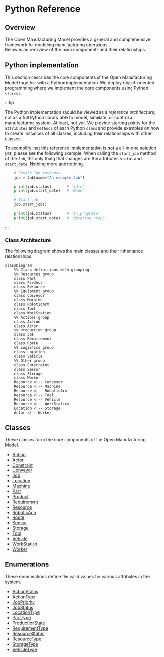 # Python Reference

## Overview

The Open Manufacturing Model provides a general and comprehensive framework for modeling manufacturing operations.  
Below is an overview of the main components and their relationships.

## Python implementation

This section describes the core components of the Open Manufacturing Model together with a Python implementation. We deploy object-oriented programming where we implement the core components using Python `classes`.

:::tip

The Python implementation should be viewed as a *reference architecture*, not as a full Python library able to model, simulate, or control a manufacturing system. At least, not *yet*. We provide starting points for the `attributes` and `methods` of each Python `class` and provide examples on how to create instances of all classes, including their relationships with other classes.

To exemplify that this reference implementation is not a all-in-one solution *yet*, please see the following example. When calling the `start_job` method of the `Job`, the only thing that changes are the attributes `status` and `start_date`. Nothing more and nothing.

```python
    # Create Job instance
    job = Job(name="An example Job")

    print(job.status)       # 'idle' 
    print(job.start_date)   # 'None'

    # Start job
    job.start_job()

    print(job.status)       # 'in_progress' 
    print(job.start_date)   # 'datetime.now()'
```
:::
### Class Architecture

The following diagram shows the main classes and their inheritance relationships:

```mermaid
classDiagram
    %% Class definitions with grouping
    %% Resources group
    class Part
    class Product
    class Resource
    %% Equipment group
    class Conveyor
    class Machine
    class RoboticArm
    class Tool
    class WorkStation
    %% Actions group
    class Action
    class Actor
    %% Production group
    class Job
    class Requirement
    class Route
    %% Logistics group
    class Location
    class Vehicle
    %% Other group
    class Constraint
    class Sensor
    class Storage
    class Worker
    Resource <|-- Conveyor
    Resource <|-- Machine
    Resource <|-- RoboticArm
    Resource <|-- Tool
    Resource <|-- Vehicle
    Resource <|-- WorkStation
    Location <|-- Storage
    Actor <|-- Worker
```


## Classes

These classes form the core components of the Open Manufacturing Model.

- [Action](./action.md)
- [Actor](./actor.md)
- [Constraint](./constraint.md)
- [Conveyor](./conveyor.md)
- [Job](./job.md)
- [Location](./location.md)
- [Machine](./machine.md)
- [Part](./part.md)
- [Product](./product.md)
- [Requirement](./requirement.md)
- [Resource](./resource.md)
- [RoboticArm](./roboticarm.md)
- [Route](./route.md)
- [Sensor](./sensor.md)
- [Storage](./storage.md)
- [Tool](./tool.md)
- [Vehicle](./vehicle.md)
- [WorkStation](./workstation.md)
- [Worker](./worker.md)

## Enumerations

These enumerations define the valid values for various attributes in the system.

- [ActionStatus](./actionstatus.md)
- [ActionType](./actiontype.md)
- [JobPriority](./jobpriority.md)
- [JobStatus](./jobstatus.md)
- [LocationType](./locationtype.md)
- [PartType](./parttype.md)
- [ProductionState](./productionstate.md)
- [RequirementType](./requirementtype.md)
- [ResourceStatus](./resourcestatus.md)
- [ResourceType](./resourcetype.md)
- [StorageType](./storagetype.md)
- [VehicleType](./vehicletype.md)